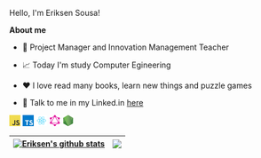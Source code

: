 Hello, I'm Eriksen Sousa!

**About me**

- 💼 Project Manager and Innovation Management Teacher

- 📈 Today I'm study Computer Egineering 

- ❤️ I love read many books, learn new things and puzzle games

- 💬 Talk to me in my Linked.in [here](https://www.linkedin.com/in/eriksensousa)

<code><img height="20" alt="javascript" src="https://raw.githubusercontent.com/github/explore/80688e429a7d4ef2fca1e82350fe8e3517d3494d/topics/javascript/javascript.png"></code>
<code><img height="20" alt="typescript" src="https://raw.githubusercontent.com/github/explore/80688e429a7d4ef2fca1e82350fe8e3517d3494d/topics/typescript/typescript.png"></code>
<code><img height="20" alt="react" src="https://raw.githubusercontent.com/github/explore/80688e429a7d4ef2fca1e82350fe8e3517d3494d/topics/react/react.png"></code>
<code><img height="20" alt="graphql" src="https://raw.githubusercontent.com/github/explore/5c058a388828bb5fde0bcafd4bc867b5bb3f26f3/topics/graphql/graphql.png"></code>
<code><img height="20" alt="nodejs" src="https://raw.githubusercontent.com/github/explore/80688e429a7d4ef2fca1e82350fe8e3517d3494d/topics/nodejs/nodejs.png"></code>    


| <a href="https://github.com/eriksensousa/github-readme-stats"><img align="center" src="https://github-readme-stats.vercel.app/api?username=eriksensousa&show_icons=true&include_all_commits=true&theme=buefy&hide_border=true" alt="Eriksen's github stats" /></a> | <a href="https://github.com/eriksensousa/github-readme-stats"><img align="center" src="https://github-readme-stats.vercel.app/api/top-langs/?username=eriksensousa&layout=compact&theme=buefy&hide_border=true" /></a> |
| ------------- | ------------- |

